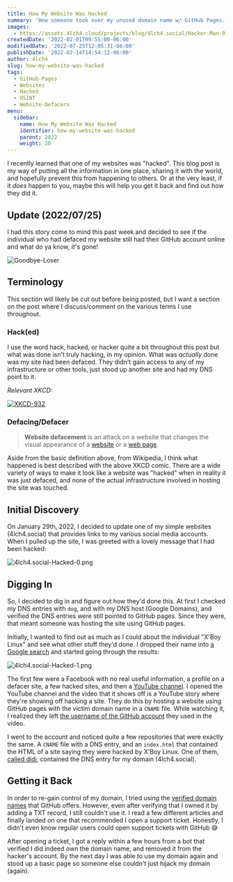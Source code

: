 ```yaml
---
title: How My Website Was Hacked
summary: 'How someone took over my unused domain name w/ GitHub Pages.'
images:
  - https://assets.4lch4.cloud/projects/blog/4lch4.social/Hacker-Man-0.jpeg
createdDate: '2022-02-01T09:55:00-06:00'
modifiedDate: '2022-07-25T12:05:31-06:00'
publishDate: '2022-02-14T14:54:12-06:00'
author: 4lch4
slug: how-my-website-was-hacked
tags:
  - GitHub-Pages
  - Websites
  - Hacked
  - OSINT
  - Website-Defacers
menu:
  sidebar:
    name: How My Website Was Hacked
    identifier: how-my-website-was-hacked
    parent: 2022
    weight: 20
---
```


I recently learned that one of my websites was "hacked". This blog post is my way of putting all the information in one place, sharing it with the world, and hopefully prevent this from happening to others. Or at the very least, if it _does_ happen to you, maybe this will help you get it back and find out how they did it.

## Update (2022/07/25)

I had this story come to mind this past week and decided to see if the individual who had defaced my website still had their GitHub account online and what do ya know, it's gone!

![Goodbye-Loser][Culprit-Gone]

## Terminology

This section will likely be cut out before being posted, but I want a section on the post where I discuss/comment on the various terms I use throughout.

### Hack(ed)

I use the word hack, hacked, or hacker quite a bit throughout this post but what was done isn't truly hacking, in my opinion. What was _actually_ done was my site had been defaced. They didn't gain access to any of my infrastructure or other tools, just stood up another site and had my DNS point to it.

_Relevant XKCD:_

[![XKCD-932][XKCD-Comic-Img]][XKCD-Comic-URL]

### Defacing/Defacer

> **Website defacement** is an attack on a website that changes the visual appearance of a [website][7] or a [web page][6].

Aside from the basic definition above, from Wikipedia, I think what happened is best described with the above XKCD comic. There are a wide variety of ways to make it look like a website was "hacked" when in reality it was just defaced, and none of the actual infrastructure involved in hosting the site was touched.

## Initial Discovery

On January 29th, 2022, I decided to update one of my simple websites (4lch4.social) that provides links to my various social media accounts. When I pulled up the site, I was greeted with a lovely message that I had been hacked:

![4lch4.social-Hacked-0.png][4lch4.social-Hacked-0]

## Digging In

So, I decided to dig in and figure out how they'd done this. At first I checked my DNS entries with `dog`, and with my DNS host (Google Domains), and verified the DNS entries were still pointed to GitHub pages. Since they were, that meant someone was hosting the site using GitHub pages.

Initially, I wanted to find out as much as I could about the individual "X'Boy Linux" and see what other stuff they'd done. I dropped their name into [a Google search][1] and started going through the results:

![4lch4.social-Hacked-1.png][4lch4.social-Hacked-1]

The first few were a Facebook with no real useful information, a profile on a defacer site, a few hacked sites, and then a [YouTube channel][2]. I opened the YouTube channel and the video that it shows off is a YouTube story where they're showing off hacking a site. They do this by hosting a website using GitHub pages with the victim domain name in a `CNAME` file. While watching it, I realized they left [the username of the GitHub account][3] they used in the video.

I went to the account and noticed quite a few repositories that were exactly the same. A `CNAME` file with a DNS entry, and an `index.html` that contained the HTML of a site saying they were hacked by X'Boy Linux. One of them, [called didi][4], contained the DNS entry for my domain (4lch4.social).

## Getting it Back

In order to re-gain control of my domain, I tried using the [verified domain names][5] that GitHub offers. However, even after verifying that I owned it by adding a TXT record, I still couldn't use it. I read a few different articles and finally landed on one that recommended I open a support ticket. Honestly, I didn't even know regular users could open support tickets with GitHub 😅

After opening a ticket, I got a reply within a few hours from a bot that verified I did indeed own the domain name, and removed it from the hacker's account. By the next day I was able to use my domain again and stood up a basic page so someone else couldn't just hijack my domain (again).

[0]: https://xkcd.com/932/
[1]: https://www.google.com/search?q=%22X%27Boy+Linux%22
[2]: https://www.youtube.com/c/XBOYLINUX
[3]: https://github.com/CYBERANONYMOUS1
[4]: https://github.com/CYBERANONYMOUS1/didi
[5]: https://docs.github.com/en/pages/configuring-a-custom-domain-for-your-github-pages-site/verifying-your-custom-domain-for-github-pages
[6]: https://en.wikipedia.org/wiki/Web_page
[7]: https://en.wikipedia.org/wiki/Website

[Culprit-Gone]: https://assets.4lch4.cloud/projects/blog/4lch4.social/Culprit-Gone.png
[4lch4.social-Hacked-0]: https://assets.4lch4.cloud/projects/blog/4lch4.social/4lch4.social-Hacked-0.png
[4lch4.social-Hacked-1]: https://assets.4lch4.cloud/projects/blog/4lch4.social/4lch4.social-Hacked-1.png

[XKCD-Comic-Img]: https://imgs.xkcd.com/comics/cia.png
[XKCD-Comic-URL]: https://xkcd.com/932/
